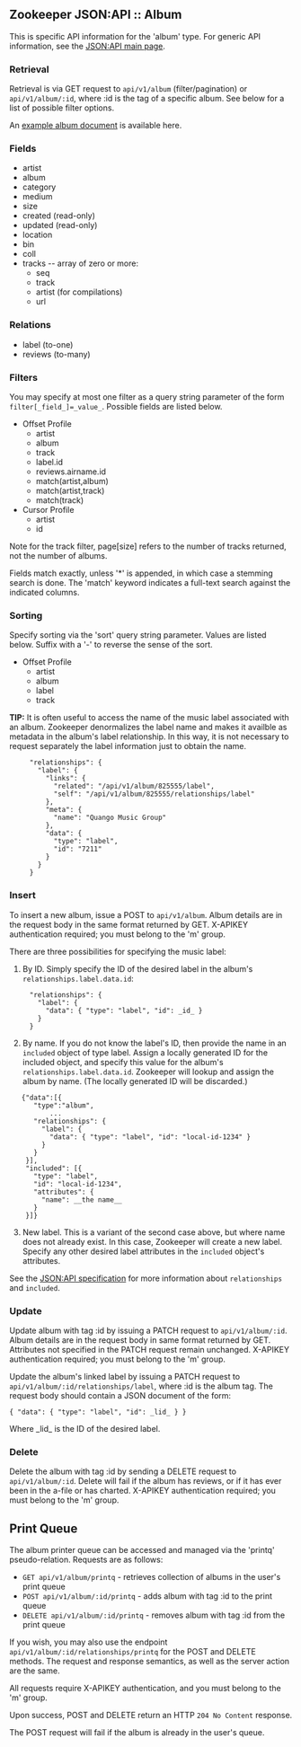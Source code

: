 ## Zookeeper JSON:API :: Album

This is specific API information for the 'album' type.  For generic API
information, see the [JSON:API main page](./API.md).

### Retrieval

Retrieval is via GET request to `api/v1/album` (filter/pagination) or
`api/v1/album/:id`, where :id is the tag of a specific album.  See
below for a list of possible filter options.

An [example album document](Samples.md#album) is available here.

### Fields

* artist
* album
* category
* medium
* size
* created (read-only)
* updated (read-only)
* location
* bin
* coll
* tracks -- array of zero or more:
  * seq
  * track
  * artist (for compilations)
  * url

### Relations

* label (to-one)
* reviews (to-many)

### Filters

You may specify at most one filter as a query string parameter of the
form `filter[_field_]=_value_`.  Possible fields are listed below.

* Offset Profile
  * artist
  * album
  * track
  * label.id
  * reviews.airname.id
  * match(artist,album)
  * match(artist,track)
  * match(track)
* Cursor Profile
  * artist
  * id

Note for the track filter, page[size] refers to the number of tracks
returned, not the number of albums.

Fields match exactly, unless '*' is appended, in which case a stemming
search is done.  The 'match' keyword indicates a full-text search against
the indicated columns.

### Sorting

Specify sorting via the 'sort' query string parameter.  Values are listed
below.  Suffix with a '-' to reverse the sense of the sort.

* Offset Profile
  * artist
  * album
  * label
  * track

**TIP:** It is often useful to access the name of the music label
associated with an album.  Zookeeper denormalizes the label name and
makes it availble as metadata in the album's label relationship.  In
this way, it is not necessary to request separately the label
information just to obtain the name.
````
     "relationships": {
       "label": {
         "links": {
           "related": "/api/v1/album/825555/label",
           "self": "/api/v1/album/825555/relationships/label"
         },
         "meta": {
           "name": "Quango Music Group"
         },
         "data": {
           "type": "label",
           "id": "7211"
         }
       }
     }
````

### Insert

To insert a new album, issue a POST to `api/v1/album`.  Album details
are in the request body in the same format returned by GET.  X-APIKEY
authentication required; you must belong to the 'm' group.

There are three possibilities for specifying the music label:
1. By ID.  Simply specify the ID of the desired label in the album's
   `relationships.label.data.id`:
````
     "relationships": {
       "label": {
         "data": { "type": "label", "id": _id_ }
       }
     }
````
2. By name.  If you do not know the label's ID, then provide the name in
   an `included` object of type label.  Assign a locally generated ID
   for the included object, and specify this value for the album's
   `relationships.label.data.id`.  Zookeeper will lookup and assign the
   album by name.  (The locally generated ID will be discarded.)
````
   {"data":[{
      "type":"album",
          ...
      "relationships": {
        "label": {
          "data": { "type": "label", "id": "local-id-1234" }
        }
      }
    }],
    "included": [{
      "type": "label",
      "id": "local-id-1234",
      "attributes": {
        "name": __the name__
      }
    }]}
````
3. New label.  This is a variant of the second case above, but where name
   does not already exist.  In this case, Zookeeper will create a new label.
   Specify any other desired label attributes in the `included` object's
   attributes.

See the [JSON:API specification](https://jsonapi.org/format/) for more
information about `relationships` and `included`.

### Update

Update album with tag :id by issuing a PATCH request to
`api/v1/album/:id`.  Album details are in the request body in same
format returned by GET.  Attributes not specified in the PATCH request
remain unchanged.  X-APIKEY authentication required; you must belong to
the 'm' group.

Update the album's linked label by issuing a PATCH request to
`api/v1/album/:id/relationships/label`, where :id is the album tag.
The request body should contain a JSON document of the form:

    { "data": { "type": "label", "id": _lid_ } }

Where \_lid_ is the ID of the desired label.

### Delete

Delete the album with tag :id by sending a DELETE request to
`api/v1/album/:id`.  Delete will fail if the album has reviews, or if
it has ever been in the a-file or has charted.  X-APIKEY
authentication required; you must belong to the 'm' group.

## Print Queue

The album printer queue can be accessed and managed via the 'printq'
pseudo-relation.  Requests are as follows:

* `GET api/v1/album/printq` - retrieves collection of albums in the user's print queue
* `POST api/v1/album/:id/printq` - adds album with tag :id to the print queue
* `DELETE api/v1/album/:id/printq` - removes album with tag :id from the print queue

If you wish, you may also use the endpoint
`api/v1/album/:id/relationships/printq` for the POST and DELETE
methods.  The request and response semantics, as well as the server
action are the same.

All requests require X-APIKEY authentication, and you must belong to
the 'm' group.

Upon success, POST and DELETE return an HTTP `204 No Content` response.

The POST request will fail if the album is already in the user's
queue.
